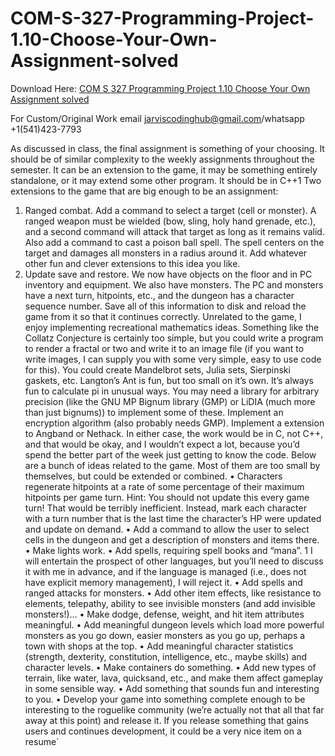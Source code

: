 # COM-S-327-Programming-Project-1.10-Choose-Your-Own-Assignment-solved

Download Here: [COM S 327 Programming Project 1.10 Choose Your Own Assignment solved](https://jarviscodinghub.com/assignment/programming-project-1-10-choose-your-own-assignment-solution/)

For Custom/Original Work email jarviscodinghub@gmail.com/whatsapp +1(541)423-7793

As discussed in class, the final assignment is something of your choosing. It should be of similar
complexity to the weekly assignments throughout the semester. It can be an extension to the game, it may
be something entirely standalone, or it may extend some other program. It should be in C++1
Two extensions to the game that are big enough to be an assignment:
1. Ranged combat. Add a command to select a target (cell or monster). A ranged weapon must be
wielded (bow, sling, holy hand grenade, etc.), and a second command will attack that target as long as
it remains valid. Also add a command to cast a poison ball spell. The spell centers on the target and
damages all monsters in a radius around it. Add whatever other fun and clever extensions to this idea
you like.
2. Update save and restore. We now have objects on the floor and in PC inventory and equipment. We
also have monsters. The PC and monsters have a next turn, hitpoints, etc., and the dungeon has a
character sequence number. Save all of this information to disk and reload the game from it so that it
continues correctly.
Unrelated to the game, I enjoy implementing recreational mathematics ideas. Something like the Collatz
Conjecture is certainly too simple, but you could write a program to render a fractal or two and write it to an
image file (if you want to write images, I can supply you with some very simple, easy to use code for this).
You could create Mandelbrot sets, Julia sets, Sierpinski gaskets, etc. Langton’s Ant is fun, but too small on
it’s own.
It’s always fun to calculate pi in unusual ways. You may need a library for arbitrary precision (like the
GNU MP Bignum library (GMP) or LiDIA (much more than just bignums)) to implement some of these.
Implement an encryption algorithm (also probably needs GMP).
Implement a extension to Angband or Nethack. In either case, the work would be in C, not C++, and
that would be okay, and I wouldn’t expect a lot, because you’d spend the better part of the week just getting
to know the code.
Below are a bunch of ideas related to the game. Most of them are too small by themselves, but could be
extended or combined.
• Characters regenerate hitpoints at a rate of some percentage of their maximum hitpoints per game
turn. Hint: You should not update this every game turn! That would be terribly inefficient. Instead,
mark each character with a turn number that is the last time the character’s HP were updated and
update on demand.
• Add a command to allow the user to select cells in the dungeon and get a description of monsters and
items there.
• Make lights work.
• Add spells, requiring spell books and “mana”.
1
I will entertain the prospect of other languages, but you’ll need to discuss it with me in advance, and if the language is managed
(i.e., does not have explicit memory management), I will reject it.
• Add spells and ranged attacks for monsters.
• Add other item effects, like resistance to elements, telepathy, ability to see invisible monsters (and
add invisible monsters!)…
• Make dodge, defense, weight, and hit item attributes meaningful.
• Add meaningful dungeon levels which load more powerful monsters as you go down, easier monsters
as you go up, perhaps a town with shops at the top.
• Add meaningful character statistics (strength, dexterity, constitution, intelligence, etc., maybe skills)
and character levels.
• Make containers do something.
• Add new types of terrain, like water, lava, quicksand, etc., and make them affect gameplay in some
sensible way.
• Add something that sounds fun and interesting to you.
• Develop your game into something complete enough to be interesting to the roguelike community
(we’re actually not that all that far away at this point) and release it. If you release something that
gains users and continues development, it could be a very nice item on a resume´

